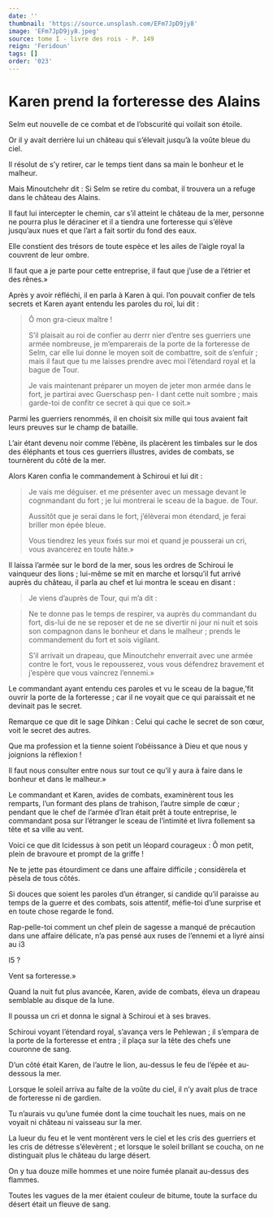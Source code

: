 ```yaml
---
date: ''
thumbnail: 'https://source.unsplash.com/EFm7JpD9jy8'
image: 'EFm7JpD9jy8.jpeg'
source: tome I - livre des rois - P. 149
reign: 'Feridoun'
tags: []
order: '023'
---
```


# Karen prend la forteresse des Alains

Selm eut nouvelle de ce combat et de l’obscurité qui voilait son étoile.

Or il y avait derrière lui un château qui s’élevait jusqu’à la voûte bleue du ciel.

Il résolut de s’y retirer, car le temps tient dans sa main le bonheur et le malheur.

Mais Minoutchehr dit : Si Selm se retire du combat, il trouvera un a refuge dans le château des Alains.

Il faut lui intercepter le chemin, car s’il atteint le château de la mer, personne ne pourra plus le déraciner et il a tiendra une forteresse qui s’élève jusqu’aux nues et que l’art a fait sortir du fond des eaux.

Elle constient des trésors de toute espèce et les ailes de l’aigle royal la couvrent de leur ombre.

Il faut que a je parte pour cette entreprise, il faut que j’use de a l’étrier et des rênes.»

Après y avoir réfléchi, il en parla à Karen à qui. l’on pouvait confier de tels secrets et Karen ayant entendu les paroles du roi, lui dit :

> Ô mon gra-cieux maître !
>
> S’il plaisait au roi de confier au derrr nier d’entre ses guerriers une armée nombreuse, je m’emparerais de la porte de la forteresse de Selm, car elle lui donne le moyen soit de combattre, soit de s’enfuir ; mais il faut que tu me laisses prendre avec moi l’étendard royal et la bague de Tour.
>
> Je vais maintenant préparer un moyen de jeter mon armée dans le fort, je partirai avec Guerschasp pen-
I dant cette nuit sombre ; mais garde-toi de confitr ce secret à qui que ce soit.»

Parmi les guerriers renommés, il en choisit six mille qui tous avaient fait leurs preuves sur le champ de bataille.

L’air étant devenu noir comme l’ébène, ils placèrent les timbales sur le dos des éléphants et tous ces guerriers illustres, avides de combats, se tournèrent du côté de la mer.

Alors Karen confia le commandement à Schiroui et lui dit :

> Je vais me déguiser. et me présenter avec un message devant le cognmandant du fort ; je lui montrerai le sceau de la bague. de Tour.
>
> Aussitôt que je serai dans le fort, j’élèverai mon étendard, je ferai briller mon épée bleue.
>
> Vous tiendrez les yeux fixés sur moi et quand je pousserai un cri, vous avancerez en toute hâte.»

Il laissa l’armée sur le bord de la mer, sous les ordres de Schiroui le vainqueur des lions ; lui-même se mit en marche et lorsqu’il fut arrivé auprès du château, il parla au chef et lui montra le sceau en disant :

> Je viens d’auprès de Tour, qui m’a dit :

> Ne te donne pas le temps de respirer, va auprès du commandant du fort, dis-lui de ne se reposer et de ne se divertir ni jour ni nuit et sois son compagnon dans le bonheur et dans le malheur ; prends le commandement du fort et sois vigilant.
>
> S’il arrivait un drapeau, que Minoutchehr enverrait avec une armée contre le fort, vous le repousserez, vous vous défendrez bravement et j’espère que vous vaincrez l’ennemi.»

Le commandant ayant entendu ces paroles et vu le sceau de la bague,’fit ouvrir la porte de la forteresse ; car il ne voyait que ce qui paraissait et ne devinait pas le secret.

Remarque ce que dit le sage Dihkan : Celui qui cache le secret de son cœur, voit le secret des autres.

Que ma profession et la tienne soient l’obéissance à Dieu et que nous y joignions la réflexion !

Il faut nous consulter entre nous sur tout ce qu’il y aura à faire dans le bonheur et dans le malheur.»

Le commandant et Karen, avides de combats, examinèrent tous les remparts, l’un formant des plans de trahison, l’autre simple de cœur ; pendant que le chef de l’armée d’Iran était prêt à toute entreprise, le commandant posa sur l’étranger le sceau de l’intimité et livra follement sa tête et sa ville au vent.

Voici ce que dit Icidessus à son petit un léopard courageux : Ô mon petit, plein de bravoure et prompt de la griffe !

Ne te jette pas étourdiment ce dans une affaire difficile ; considèrela et pèsela de tous côtés.

Si douces que soient les paroles d’un étranger, si candide qu’il paraisse au temps de la guerre et des combats, sois attentif, méfie-toi d’une surprise et en toute chose regarde le fond.

Rap-pelle-toi comment un chef plein de sagesse a manqué de précaution dans une affaire délicate, n’a pas pensé aux ruses de l’ennemi et a liyré ainsi au i3

I5 ?

Vent sa forteresse.»

Quand la nuit fut plus avancée, Karen, avide de combats, éleva un drapeau semblable au disque de la lune.

Il poussa un cri et donna le signal à Schiroui et à ses braves.

Schiroui voyant l’étendard royal, s’avança vers le Pehlewan ; il s’empara de la porte de la forteresse et entra ; il plaça sur la tête des chefs une couronne de sang.

D’un côté était Karen, de l’autre le lion, au-dessus le feu de l’épée et au-dessous la mer.

Lorsque le soleil arriva au faîte de la voûte du ciel, il n’y avait plus de trace de forteresse ni de gardien.

Tu n’aurais vu qu’une fumée dont la cime touchait les nues, mais on ne voyait ni château ni vaisseau sur la mer.

La lueur du feu et le vent montèrent vers le ciel et les cris des guerriers et les cris de détresse s’élevèrent ; et lorsque le soleil brillant se coucha, on ne distinguait plus le château du large désert.

On y tua douze mille hommes et une noire fumée planait au-dessus des flammes.

Toutes les vagues de la mer étaient couleur de bitume, toute la surface du désert était un fleuve de sang.
